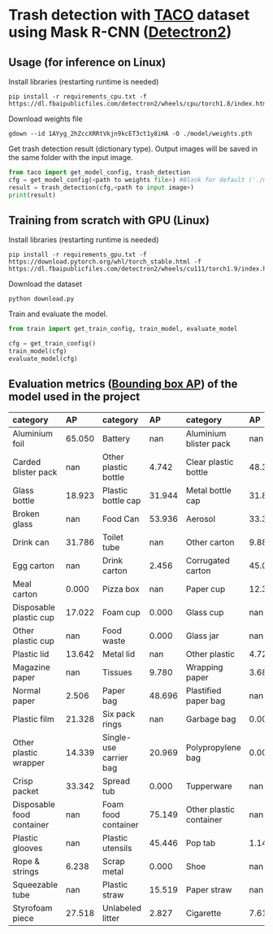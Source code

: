 # Trash detection with [TACO](http://tacodataset.org/) dataset using Mask R-CNN ([Detectron2](https://github.com/facebookresearch/detectron2))

## Usage (for inference on Linux)
Install libraries (restarting runtime is needed)
  ```
  pip install -r requirements_cpu.txt -f https://dl.fbaipublicfiles.com/detectron2/wheels/cpu/torch1.8/index.html
  ```
  
Download weights file
  ```
  gdown --id 1AYyg_2hZccXRRtVkjn9kcET3ct1y8iHA -O ./model/weights.pth
  ```


Get trash detection result (dictionary type). Output images will be saved in the same folder with the input image.

  ```python
  from taco import get_model_config, trash_detection
  cfg = get_model_config(<path to weights file>) #Blank for default ('./model/weights.pth')
  result = trash_detection(cfg,<path to input image>)
  print(result)
  ```
  
## Training from scratch with GPU (Linux)
Install libraries (restarting runtime is needed)
  ```
  pip install -r requirements_gpu.txt -f https://download.pytorch.org/whl/torch_stable.html -f https://dl.fbaipublicfiles.com/detectron2/wheels/cu111/torch1.9/index.html
  ```
  
Download the dataset
  ```
  python download.py
  ```


Train and evaluate the model.

  ```python
  from train import get_train_config, train_model, evaluate_model

  cfg = get_train_config()
  train_model(cfg)
  evaluate_model(cfg)
  ```

## Evaluation metrics ([Bounding box AP](https://jonathan-hui.medium.com/map-mean-average-precision-for-object-detection-45c121a31173#:~:text=methods%20will%20diverge.-,COCO%20mAP,-Latest%20research%20papers)) of the model used in the project
| category                  | AP     | category               | AP     | category                | AP     |
|:--------------------------|:-------|:-----------------------|:-------|:------------------------|:-------|
| Aluminium foil            | 65.050 | Battery                | nan    | Aluminium blister pack  | nan    |
| Carded blister pack       | nan    | Other plastic bottle   | 4.742  | Clear plastic bottle    | 48.379 |
| Glass bottle              | 18.923 | Plastic bottle cap     | 31.944 | Metal bottle cap        | 31.891 |
| Broken glass              | nan    | Food Can               | 53.936 | Aerosol                 | 33.333 |
| Drink can                 | 31.786 | Toilet tube            | nan    | Other carton            | 9.887  |
| Egg carton                | nan    | Drink carton           | 2.456  | Corrugated carton       | 45.071 |
| Meal carton               | 0.000  | Pizza box              | nan    | Paper cup               | 12.304 |
| Disposable plastic cup    | 17.022 | Foam cup               | 0.000  | Glass cup               | nan    |
| Other plastic cup         | nan    | Food waste             | 0.000  | Glass jar               | nan    |
| Plastic lid               | 13.642 | Metal lid              | nan    | Other plastic           | 4.729  |
| Magazine paper            | nan    | Tissues                | 9.780  | Wrapping paper          | 3.684  |
| Normal paper              | 2.506  | Paper bag              | 48.696 | Plastified paper bag    | nan    |
| Plastic film              | 21.328 | Six pack rings         | nan    | Garbage bag             | 0.000  |
| Other plastic wrapper     | 14.339 | Single-use carrier bag | 20.969 | Polypropylene bag       | 0.000  |
| Crisp packet              | 33.342 | Spread tub             | 0.000  | Tupperware              | nan    |
| Disposable food container | nan    | Foam food container    | 75.149 | Other plastic container | nan    |
| Plastic glooves           | nan    | Plastic utensils       | 45.446 | Pop tab                 | 1.145  |
| Rope & strings            | 6.238  | Scrap metal            | 0.000  | Shoe                    | nan    |
| Squeezable tube           | nan    | Plastic straw          | 15.519 | Paper straw             | nan    |
| Styrofoam piece           | 27.518 | Unlabeled litter       | 2.827  | Cigarette               | 7.610  |